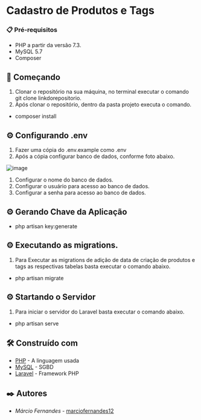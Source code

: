 # Cadastro de Produtos e Tags



### 📋 Pré-requisitos
- PHP a partir da versão 7.3.
- MySQL 5.7
- Composer

## 🚀 Começando
1. Clonar o repositório na sua máquina, no terminal executar o comando git clone linkdorepositorio.
2. Após clonar o repositório, dentro da pasta projeto executa o comando.
- composer install

## ⚙️ Configurando .env
1. Fazer uma cópia do .env.example como .env
2. Após a cópia configurar banco de dados, conforme foto abaixo.

![image](https://user-images.githubusercontent.com/28792600/155243906-f4737caf-877a-459c-a9e5-7a0ce09bec90.png)

1. Configurar o nome do banco de dados.
2. Configurar o usuário para acesso ao banco de dados. 
3. Configurar a senha para acesso ao banco de dados.

## ⚙️ Gerando Chave da Aplicação
- php artisan key:generate

## ⚙️ Executando as migrations.
1. Para Executar as migrations de adição de data de criação de produtos e tags as respectivas tabelas basta executar o comando abaixo. 
- php artisan migrate

## ⚙️ Startando o Servidor
1. Para iniciar o servidor do Laravel basta executar o comando abaixo. 
- php artisan serve

## 🛠️ Construído com
- [PHP](https://www.php.net/) - A linguagem usada
- [MySQL](https://www.mysql.com/) - SGBD
- [Laravel](https://laravel.com/) - Framework PHP

## ✒️ Autores
- *Márcio Fernandes* - [marciofernandes12](https://github.com/marciofernandes12)
